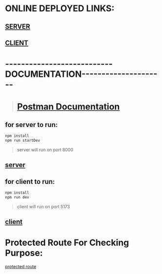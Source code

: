 <!-- https://documenter.getpostman.com/view/20773865/2s93sW8agQ -->

# ONLINE DEPLOYED LINKS:

## <a href="https://mernauth-79ad.onrender.com/">SERVER</a>
## <a href="https://mernauth-79ad.onrender.com/">CLIENT</a>


 # ---------------------------DOCUMENTATION---------------------

> # <a href="https://documenter.getpostman.com/view/20773865/2s93sW8agQ">Postman Documentation</a>

## for server to run:

```bash
npm install
npm run startDev
```

> server will run on port 8000

## <a href="http://localhost:8000">server</a>

## for client to run:

```bash
npm install
npm run dev
```

> client will run on port 5173

## <a href="http://localhost:5173">client</a>


# Protected Route For Checking Purpose:

<a href="http://localhost:5173/dashboard/secret">protected route</a>